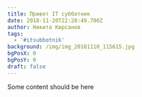 ```yaml
---
title: Привет IT субботник
date: 2018-11-20T22:28:49.700Z
author: Никита Кирсанов
tags:
  - '#itsubbotnik'
background: /img/img_20181110_115615.jpg
bgPosX: 0
bgPosY: 0
draft: false
---
```

Some content should be here
